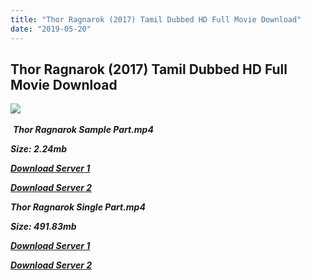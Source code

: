 ```yaml
---
title: "Thor Ragnarok (2017) Tamil Dubbed HD Full Movie Download"
date: "2019-05-20"
---
```


## Thor Ragnarok (2017) Tamil Dubbed HD Full Movie Download

![](https://images.moviebuff.com/b65a6127-0673-4e44-9f85-ae3f2b55bcda?w=1000) 

 _**Thor Ragnarok Sample Part.mp4**_

_**Size: 2.24mb**_

[_**Download Server 1**_](http://du.wetransfer.vip/files/Tamil{3e481fa13b96e298813a968d76478a0dd6887383e8276579d75a86ec60557583}20Dubbed{3e481fa13b96e298813a968d76478a0dd6887383e8276579d75a86ec60557583}20Movies/Tamil{3e481fa13b96e298813a968d76478a0dd6887383e8276579d75a86ec60557583}202017{3e481fa13b96e298813a968d76478a0dd6887383e8276579d75a86ec60557583}20Dubbed{3e481fa13b96e298813a968d76478a0dd6887383e8276579d75a86ec60557583}20Movies/Thor{3e481fa13b96e298813a968d76478a0dd6887383e8276579d75a86ec60557583}20Ragnarok/Thor{3e481fa13b96e298813a968d76478a0dd6887383e8276579d75a86ec60557583}20Ragnarok{3e481fa13b96e298813a968d76478a0dd6887383e8276579d75a86ec60557583}20(2017){3e481fa13b96e298813a968d76478a0dd6887383e8276579d75a86ec60557583}20BDRip/Thor{3e481fa13b96e298813a968d76478a0dd6887383e8276579d75a86ec60557583}20Ragnarok{3e481fa13b96e298813a968d76478a0dd6887383e8276579d75a86ec60557583}20(2017){3e481fa13b96e298813a968d76478a0dd6887383e8276579d75a86ec60557583}20Sample{3e481fa13b96e298813a968d76478a0dd6887383e8276579d75a86ec60557583}20(640x360).mp4)

[_**Download Server 2**_](http://du.wetransfer.vip/files/Tamil{3e481fa13b96e298813a968d76478a0dd6887383e8276579d75a86ec60557583}20Dubbed{3e481fa13b96e298813a968d76478a0dd6887383e8276579d75a86ec60557583}20Movies/Tamil{3e481fa13b96e298813a968d76478a0dd6887383e8276579d75a86ec60557583}202017{3e481fa13b96e298813a968d76478a0dd6887383e8276579d75a86ec60557583}20Dubbed{3e481fa13b96e298813a968d76478a0dd6887383e8276579d75a86ec60557583}20Movies/Thor{3e481fa13b96e298813a968d76478a0dd6887383e8276579d75a86ec60557583}20Ragnarok/Thor{3e481fa13b96e298813a968d76478a0dd6887383e8276579d75a86ec60557583}20Ragnarok{3e481fa13b96e298813a968d76478a0dd6887383e8276579d75a86ec60557583}20(2017){3e481fa13b96e298813a968d76478a0dd6887383e8276579d75a86ec60557583}20BDRip/Thor{3e481fa13b96e298813a968d76478a0dd6887383e8276579d75a86ec60557583}20Ragnarok{3e481fa13b96e298813a968d76478a0dd6887383e8276579d75a86ec60557583}20(2017){3e481fa13b96e298813a968d76478a0dd6887383e8276579d75a86ec60557583}20Sample{3e481fa13b96e298813a968d76478a0dd6887383e8276579d75a86ec60557583}20(640x360).mp4)

_**Thor Ragnarok Single Part.mp4**_

_**Size: 491.83mb**_

[_**Download Server 1**_](http://du.wetransfer.vip/files/Tamil{3e481fa13b96e298813a968d76478a0dd6887383e8276579d75a86ec60557583}20Dubbed{3e481fa13b96e298813a968d76478a0dd6887383e8276579d75a86ec60557583}20Movies/Tamil{3e481fa13b96e298813a968d76478a0dd6887383e8276579d75a86ec60557583}202017{3e481fa13b96e298813a968d76478a0dd6887383e8276579d75a86ec60557583}20Dubbed{3e481fa13b96e298813a968d76478a0dd6887383e8276579d75a86ec60557583}20Movies/Thor{3e481fa13b96e298813a968d76478a0dd6887383e8276579d75a86ec60557583}20Ragnarok/Thor{3e481fa13b96e298813a968d76478a0dd6887383e8276579d75a86ec60557583}20Ragnarok{3e481fa13b96e298813a968d76478a0dd6887383e8276579d75a86ec60557583}20(2017){3e481fa13b96e298813a968d76478a0dd6887383e8276579d75a86ec60557583}20BDRip/Thor{3e481fa13b96e298813a968d76478a0dd6887383e8276579d75a86ec60557583}20Ragnarok{3e481fa13b96e298813a968d76478a0dd6887383e8276579d75a86ec60557583}20(2017){3e481fa13b96e298813a968d76478a0dd6887383e8276579d75a86ec60557583}20Single{3e481fa13b96e298813a968d76478a0dd6887383e8276579d75a86ec60557583}20Part{3e481fa13b96e298813a968d76478a0dd6887383e8276579d75a86ec60557583}20(640x360).mp4)

_**[Download Server 2](http://du.wetransfer.vip/files/Tamil{3e481fa13b96e298813a968d76478a0dd6887383e8276579d75a86ec60557583}20Dubbed{3e481fa13b96e298813a968d76478a0dd6887383e8276579d75a86ec60557583}20Movies/Tamil{3e481fa13b96e298813a968d76478a0dd6887383e8276579d75a86ec60557583}202017{3e481fa13b96e298813a968d76478a0dd6887383e8276579d75a86ec60557583}20Dubbed{3e481fa13b96e298813a968d76478a0dd6887383e8276579d75a86ec60557583}20Movies/Thor{3e481fa13b96e298813a968d76478a0dd6887383e8276579d75a86ec60557583}20Ragnarok/Thor{3e481fa13b96e298813a968d76478a0dd6887383e8276579d75a86ec60557583}20Ragnarok{3e481fa13b96e298813a968d76478a0dd6887383e8276579d75a86ec60557583}20(2017){3e481fa13b96e298813a968d76478a0dd6887383e8276579d75a86ec60557583}20BDRip/Thor{3e481fa13b96e298813a968d76478a0dd6887383e8276579d75a86ec60557583}20Ragnarok{3e481fa13b96e298813a968d76478a0dd6887383e8276579d75a86ec60557583}20(2017){3e481fa13b96e298813a968d76478a0dd6887383e8276579d75a86ec60557583}20Single{3e481fa13b96e298813a968d76478a0dd6887383e8276579d75a86ec60557583}20Part{3e481fa13b96e298813a968d76478a0dd6887383e8276579d75a86ec60557583}20(640x360).mp4)**_
